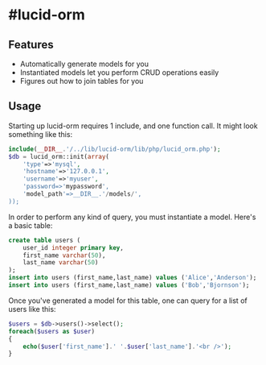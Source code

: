 #lucid-orm
=========

## Features
* Automatically generate models for you
* Instantiated models let you perform CRUD operations easily
* Figures out how to join tables for you

## Usage
Starting up lucid-orm requires 1 include, and one function call. It might look something like this:
```php
include(__DIR__.'/../lib/lucid-orm/lib/php/lucid_orm.php');
$db = lucid_orm::init(array(
	'type'=>'mysql',
	'hostname'=>'127.0.0.1',
	'username'=>'myuser',
	'password=>'mypassword',
	'model_path'=>__DIR__.'/models/',
));
```

In order to perform any kind of query, you must instantiate a model. Here's a basic table:
```sql
create table users (
	user_id integer primary key,
	first_name varchar(50),
	last_name varchar(50)
);
insert into users (first_name,last_name) values ('Alice','Anderson');
insert into users (first_name,last_name) values ('Bob','Bjornson');
```

Once you've generated a model for this table, one can query for a list of users like this:
```php
$users = $db->users()->select();
foreach($users as $user)
{
	echo($user['first_name'].' '.$user['last_name'].'<br />');
}
```
